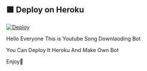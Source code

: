 
## 🟪 Deploy on Heroku

[![Deploy](https://www.herokucdn.com/deploy/button.svg)](https://heroku.com/deploy)

Hello Everyone This is Youtube Song Downlaoding Bot

You Can Deploy It Heroku And Make Own Bot

Enjoy🙂


